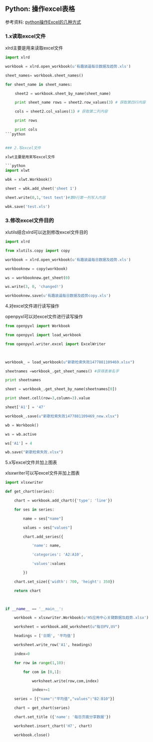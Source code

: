 ## Python: 操作excel表格

参考资料: [python操作Excel的几种方式](https://www.cnblogs.com/lingwang3/p/6416023.html)

### 1.x读取excel文件

xlrd主要是用来读取excel文件

```python
import xlrd

workbook = xlrd.open_workbook(u'有趣装逼每日数据及趋势.xls')

sheet_names= workbook.sheet_names()

for sheet_name in sheet_names:

　　 sheet2 = workbook.sheet_by_name(sheet_name)

　　 print sheet_name rows = sheet2.row_values(3) # 获取第四行内容

　　 cols = sheet2.col_values(1) # 获取第二列内容

　　 print rows

　　 print cols
```python
 

### 2.写excel文件

xlwt主要是用来写excel文件

```python
import xlwt

wbk = xlwt.Workbook()

sheet = wbk.add_sheet('sheet 1')

sheet.write(0,1,'test text')#第0行第一列写入内容

wbk.save('test.xls')
```
 

### 3.修改excel文件目的

xlutils结合xlrd可以达到修改excel文件目的

```python
import xlrd

from xlutils.copy import copy

workbook = xlrd.open_workbook(u'有趣装逼每日数据及趋势.xls')

workbooknew = copy(workbook)

ws = workbooknew.get_sheet(0)

ws.write(3, 0, 'changed!')

workbooknew.save(u'有趣装逼每日数据及趋势copy.xls')
```

4.对excel文件进行读写操作

openpyxl可以对excel文件进行读写操作

```python
from openpyxl import Workbook

from openpyxl import load_workbook

from openpyxl.writer.excel import ExcelWriter 

 

workbook_ = load_workbook(u"新歌检索失败1477881109469.xlsx")

sheetnames =workbook_.get_sheet_names() #获得表单名字

print sheetnames

sheet = workbook_.get_sheet_by_name(sheetnames[0])

print sheet.cell(row=3,column=3).value

sheet['A1'] = '47' 

workbook_.save(u"新歌检索失败1477881109469_new.xlsx")  

wb = Workbook()

ws = wb.active

ws['A1'] = 4

wb.save("新歌检索失败.xlsx") 
```
     
5.x写excel文件并加上图表

xlsxwriter可以写excel文件并加上图表

```python
import xlsxwriter

def get_chart(series):

    chart = workbook.add_chart({'type': 'line'})

    for ses in series:

        name = ses["name"]

        values = ses["values"]

        chart.add_series({ 

            'name': name,

            'categories': 'A2:A10',

            'values':values

        })  

    chart.set_size({'width': 700, 'height': 350}) 

    return chart

 

if __name__ == '__main__':

    workbook = xlsxwriter.Workbook(u'H5应用中心关键数据及趋势.xlsx') 

    worksheet = workbook.add_worksheet(u"每日PV,UV")

    headings = ['日期', '平均值']

    worksheet.write_row('A1', headings)

    index=0

    for row in range(1,10):

        for com in [0,1]:

            worksheet.write(row,com,index)

            index+=1  

    series = [{"name":"平均值","values":"B2:B10"}]

    chart = get_chart(series)

    chart.set_title ({'name': '每日页面分享数据'})  

    worksheet.insert_chart('H7', chart)

    workbook.close() 
```